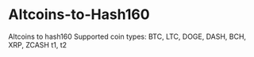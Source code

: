 # Altcoins-to-Hash160
Altcoins to hash160 Supported coin types: BTC, LTC, DOGE, DASH, BCH, XRP, ZCASH t1, t2
